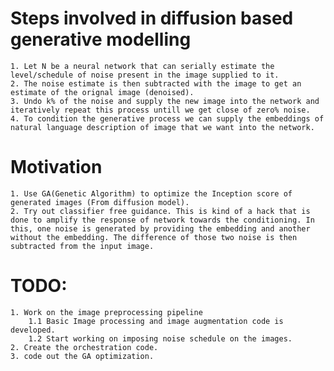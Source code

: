 # Steps involved in diffusion based generative modelling
    1. Let N be a neural network that can serially estimate the level/schedule of noise present in the image supplied to it.
    2. The noise estimate is then subtracted with the image to get an estimate of the orignal image (denoised).
    3. Undo k% of the noise and supply the new image into the network and iteratively repeat this process untill we get close of zero% noise.
    4. To condition the generative process we can supply the embeddings of natural language description of image that we want into the network.

# Motivation
    1. Use GA(Genetic Algorithm) to optimize the Inception score of generated images (From diffusion model).
    2. Try out classifier free guidance. This is kind of a hack that is done to amplify the response of network towards the conditioning. In this, one noise is generated by providing the embedding and another without the embedding. The difference of those two noise is then subtracted from the input image. 

# TODO:
    1. Work on the image preprocessing pipeline
        1.1 Basic Image processing and image augmentation code is developed.
        1.2 Start working on imposing noise schedule on the images.
    2. Create the orchestration code.
    3. code out the GA optimization.
